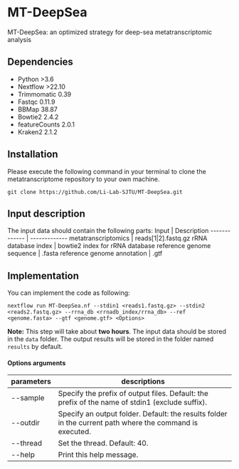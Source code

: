 # MT-DeepSea
MT-DeepSea: an optimized strategy for deep-sea metatranscriptomic analysis
## Dependencies
- Python >3.6
- Nextflow >22.10
- Trimmomatic 0.39
- Fastqc 0.11.9
- BBMap 38.87
- Bowtie2 2.4.2
- featureCounts 2.0.1
- Kraken2 2.1.2

##  Installation
Please execute the following command in your terminal to clone the metatranscriptome repository to your own machine. 
```shell
git clone https://github.com/Li-Lab-SJTU/MT-DeepSea.git
```
## Input description 
The input data should contain the following parts:
Input  | Description
------------- | -------------
metatranscriptomics | reads[1\|2].fastq.gz
rRNA database index  | bowtie2 index for rRNA database
reference genome sequence | .fasta
reference genome annotation | .gtf

## Implementation
You can implement the code as following:
```shell
nextflow run MT-DeepSea.nf --stdin1 <reads1.fastq.gz> --stdin2 <reads2.fastq.gz> --rrna_db <rrnadb_index/rrna_db> --ref <genome.fasta> --gtf <genome.gtf> <Options> 
```
**Note:** This step will take about **two hours**. The input data should be stored in the `data` folder. The output results will be stored in the folder named `results` by default.


#### Options arguments
|parameters|descriptions|
|---|---|
|--sample|Specify the prefix of output files. Default: the prefix of the name of stdin1 (exclude suffix).|
|--outdir|Specify an output folder. Default: the results folder in the current path where the command is executed.|
|--thread| Set the thread. Default: 40.|
|--help|Print this help message.|
